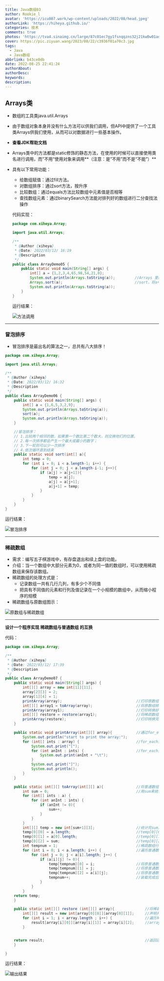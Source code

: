 ```yaml
---
title: Java数组03
author: Rookie_l
avatar: 'https://icu007.work/wp-content/uploads/2022/08/head.jpeg'
authorLink: 'https://hiheya.github.io/'
categories: 技术
comments: true
photos: 'https://tva4.sinaimg.cn/large/87c01ec7gy1fsnqqzns32j21kw0w01ao.jpg'
cover: https://pic.ziyuan.wang/2023/08/22/c3936f01a70c3.jpg
tags:
  - Java
  - Java数组
abbrlink: b43ce0db
date: 2022-08-25 22:41:24
authorAbout:
authorDesc:
keywords:
description:
---
```


## Arrays类

- 数组的工具类java.util.Arrays

- 由于数组对象本身并没有什么方法可以供我们调用，但API中提供了一个工具类Arrays供我们使用，从而可以对数据进行一些基本操作。

- **查看JDK帮助文档**

- Arrays类中的方法都是static修饰的静态方法，在使用的时候可以直接使用类名进行调用，而”不用“使用对象来调用**（注意：是”不用”而不是“不能”）**

- 具有以下常用功能：

  - 给数组赋值：通过fill方法。
  - 对数组排序：通过sort方法，按升序
  - 比较数组：通过equals方法比较数组中元素值是否相等
  - 查找数组元素：通过binarySearch方法能对排列好的数组进行二分查找法操作

  代码实现：

  ```java
  package com.xiheya.Array;
  
  import java.util.Arrays;
  
  /**
   * @Author {xiheya}
   * @Date: 2022/03/12/ 16:19
   * @Description
   */
  public class ArrayDemo05 {
      public static void main(String[] args) {
          int[] a = {1,2,3,4,65,98,54,21,0};
          System.out.println(Arrays.toString(a));         //Arrays 里的toString方法
          Arrays.sort(a);                                 //sort，将a中的数据从小到大排列
          System.out.println(Arrays.toString(a));         
      }
  }
  
  ```

  运行结果：

  ![方法调用](https://img30.360buyimg.com/pop/jfs/t1/214285/35/14784/132267/622c58b6Ed4b0a90a/7d2d32977748d2fb.png)

---

### 冒泡排序

- 冒泡排序是最出名的算法之一，总共有八大排序！

```java
package com.xiheya.Array;

import java.util.Arrays;

/**
 * @Author {xiheya}
 * @Date: 2022/03/12/ 16:32
 * @Description
 */
public class ArrayDemo06 {
    public static void main(String[] args) {
        int[] a = {1,6,5,3,2,9};
        System.out.println(Arrays.toString(a));
        sort(a);
        System.out.println(Arrays.toString(a));
    }

    //冒泡排序：
    // 1.比较两个相邻的数，如果第一个数比第二个数大，则交换他们的位置。
    // 2.每一次排序都会产生一个最大或最小的数字；
    // 3.下一轮则可以少一次排序
    // 4.依次循环直到结束
    public static void sort(int[] a){
        int temp = 0;
        for (int i = 0; i < a.length-1; i++) {
            for (int j = 0; j < a.length-i-1; j++){
                if (a[j] > a[j+1]){
                    temp = a[j];
                    a[j] = a[j+1];
                    a[j+1] = temp;
                }
            }
        }
    }
}

```

运行结果：

![冒泡排序](https://img30.360buyimg.com/pop/jfs/t1/146835/17/23128/89205/622c640bEcd377f10/1c0d484bf68a1ec7.png)

---

### 稀疏数组

- 需求：编写五子棋游戏中，有存盘退出和续上盘的功能。
- 介绍：当一个数组中大部分元素为0，或者为同一值的数组时，可以使用稀疏数组来保存该数组。
- 稀疏数组的处理方式是：
  - 记录数组一共有几行几列，有多少个不同值
  - 把具有不同值的元素和行列及值记录在一个小规模的数组中，从而缩小程序的规模
- 稀疏数组与原数组图示：

![原数组与稀疏数组](https://img30.360buyimg.com/pop/jfs/t1/87424/23/24953/40132/622c9a2dE118667fd/967867ab4c66a1ea.png)

---

**设计一个程序实现 稀疏数组与普通数组 的互换**

代码：

```java
package com.xiheya.Array;

/**
 * @Author {xiheya}
 * @Date: 2022/03/12/ 17:39
 * @Description
 */
public class ArrayDemo07 {
    public static void main(String[] args) {
        int[][] array = new int[11][11];
        array[2][3] = 2;
        array[1][4] = 1;
        printArray(array);                                  //打印原数组
        int[][] array1 = toArray(array);                    //将原数组转换为稀疏数组
        printArray(array1);                                 //打印转换好的稀疏数组
        int[][] restore = restore(array1);                  //将稀疏数组再转换为普通数组
        printArray(restore);                                //打印转换完成后的数组
    }

    public static void printArray(int[][] array){           //通过for_each遍历方法，打印数组
        System.out.println("start to print the array:");
        for (int[] ints : array) {                          //for_each遍历外层
            System.out.print("[");
            for (int anInt : ints) {                        //for_each遍历内层
                System.out.print(anInt + "\t");
            }
            System.out.print("]");
            System.out.println();
        }
    }

    public static int[][] toArray(int[][] a){               //将普通数组转换为稀疏数组的方法
        int sum = 0;                                        //用sum来统计，不为0元素的个数，sum为稀疏数组的行号。即int[][] temp = new int[sum+1][3];
        for (int[] ints : a) {
            for (int anInt : ints) {
                if (anInt != 0){
                    sum++;
                }
            }
        }
        int[][] temp = new int[sum+1][3];                   //统计完sum声明并创建稀疏数组temp
        temp[0][0] = a.length;                              //temp[0][0] 存放行数
        temp[0][1] = a[0].length;                           //temp[0][1] 存放列数
        temp[0][2] = sum;                                   //temp[0][2] 存放数组内有效数据个数
        int tempnum = 1;                                    //稀疏数组行号tempnum
        for (int i = 0; i < a.length; i++) {                //遍历普通数组，当遍历到普通数字内有效数字时
            for (int j = 0; j < a[i].length; j++) {
                if (a[i][j] != 0){
                    temp[tempnum][0] = i;                   //将原普通数组行号赋值给temp[tempnum][0]
                    temp[tempnum][1] = j;                   //将原普通数组行号赋值给temp[tempnum][1]
                    temp[tempnum][2] = a[i][j];             //将原普通数组第i行j列的数据 赋值给temp[tempnum][2]
                    tempnum++;                              //装载完成后，稀疏数组行号 tempnum  自增1
                }
            }
        }
    return temp;
    }

    public static int[][] restore (int[][] array){              //将稀疏数组还原为普通数组的方法
        int[][] result = new int[array[0][0]][array[0][1]];     //声明并创建还原后的数组：result
        for (int i = 1; i < array.length ; i++) {               //遍历稀疏数组，取出原普通数组的行号和列号
            result[array[i][0]][array[i][1]] = array[i][2];     //array[i][0]代表原数组有效数组的行号、array[i][1]代表其列号，遍历到这里时，将原数组第array[i][0]行第array[i][1]列的数据array[i][2]赋值回去。
        }


    return result;                                              //返回还原完成后的普通数组。
    }

}

```

运行结果：

![输出结果](https://img30.360buyimg.com/pop/jfs/t1/93458/11/24636/39688/622c9987E9c3afe46/8673d96930c28c8c.png)
